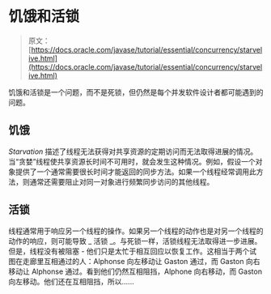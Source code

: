 # 饥饿和活锁

> 原文： [https://docs.oracle.com/javase/tutorial/essential/concurrency/starvelive.html](https://docs.oracle.com/javase/tutorial/essential/concurrency/starvelive.html)

饥饿和活锁是一个问题，而不是死锁，但仍然是每个并发软件设计者都可能遇到的问题。

## 饥饿

_Starvation_ 描述了线程无法获得对共享资源的定期访问而无法取得进展的情况。当“贪婪”线程使共享资源长时间不可用时，就会发生这种情况。例如，假设一个对象提供了一个通常需要很长时间才能返回的同步方法。如果一个线程经常调用此方法，则通常还需要阻止对同一对象进行频繁同步访问的其他线程。

## 活锁

线程通常用于响应另一个线程的操作。如果另一个线程的动作也是对另一个线程的动作的响应，则可能导致 _ 活锁 _。与死锁一样，活锁线程无法取得进一步进展。但是，线程没有被阻塞 - 他们只是太忙于相互回应以恢复工作。这相当于两个试图在走廊里互相通过的人：Alphonse 向左移动让 Gaston 通过，而 Gaston 向右移动让 Alphonse 通过。看到他们仍然互相阻挡，Alphone 向右移动，而 Gaston 向左移动。他们还在互相阻挡，所以......